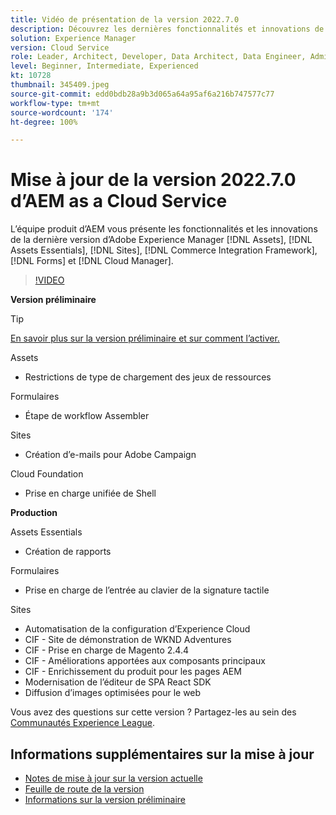 ```yaml
---
title: Vidéo de présentation de la version 2022.7.0
description: Découvrez les dernières fonctionnalités et innovations de la version 2022-7-0 d’Adobe Experience Manager  [!DNL Assets Essentials], [!DNL Sites], [!DNL Screens], [!DNL Forms]  et  [!DNL Cloud Foundation].
solution: Experience Manager
version: Cloud Service
role: Leader, Architect, Developer, Data Architect, Data Engineer, Admin, User
level: Beginner, Intermediate, Experienced
kt: 10728
thumbnail: 345409.jpeg
source-git-commit: edd0bdb28a9b3d065a64a95af6a216b747577c77
workflow-type: tm+mt
source-wordcount: '174'
ht-degree: 100%

---
```



# Mise à jour de la version 2022.7.0 d’AEM as a Cloud Service

L’équipe produit d’AEM vous présente les fonctionnalités et les innovations de la dernière version d’Adobe Experience Manager [!DNL Assets], [!DNL Assets Essentials], [!DNL Sites], [!DNL Commerce Integration Framework], [!DNL Forms] et [!DNL Cloud Manager].

>[!VIDEO](https://video.tv.adobe.com/v/345409/?quality=12&learn=on)

**Version préliminaire**

>[!TIP]
>
>[En savoir plus sur la version préliminaire et sur comment l’activer.](https://experienceleague.adobe.com/docs/experience-manager-cloud-service/content/release-notes/prerelease.html?lang=fr)

Assets

* Restrictions de type de chargement des jeux de ressources

Formulaires

* Étape de workflow Assembler

Sites

* Création d’e-mails pour Adobe Campaign

Cloud Foundation

* Prise en charge unifiée de Shell

**Production**

Assets Essentials

* Création de rapports

Formulaires

* Prise en charge de l’entrée au clavier de la signature tactile

Sites

* Automatisation de la configuration d’Experience Cloud
* CIF - Site de démonstration de WKND Adventures
* CIF - Prise en charge de Magento 2.4.4
* CIF - Améliorations apportées aux composants principaux
* CIF - Enrichissement du produit pour les pages AEM
* Modernisation de l’éditeur de SPA React SDK
* Diffusion d’images optimisées pour le web

Vous avez des questions sur cette version ?  Partagez-les au sein des [Communautés Experience League](https://adobe.ly/3paYDAo).

## Informations supplémentaires sur la mise à jour

* [Notes de mise à jour sur la version actuelle](https://experienceleague.adobe.com/docs/experience-manager-cloud-service/content/release-notes/home.html?lang=fr)
* [Feuille de route de la version](https://experienceleague.adobe.com/docs/experience-manager-release-information/aem-release-updates/update-releases-roadmap.html?lang=fr)
* [Informations sur la version préliminaire](https://experienceleague.adobe.com/docs/experience-manager-cloud-service/content/release-notes/prerelease.html?lang=fr)
